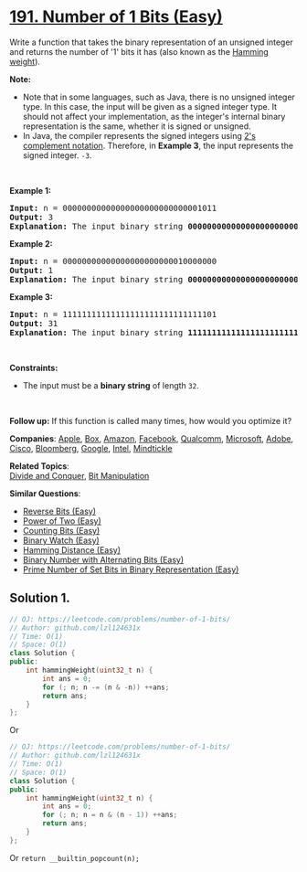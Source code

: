 # [191. Number of 1 Bits (Easy)](https://leetcode.com/problems/number-of-1-bits)

<p>Write a function that takes&nbsp;the binary representation of an unsigned integer and returns the number of &#39;1&#39; bits it has (also known as the <a href="http://en.wikipedia.org/wiki/Hamming_weight" target="_blank">Hamming weight</a>).</p>

<p><strong>Note:</strong></p>

<ul>
	<li>Note that in some languages, such as Java, there is no unsigned integer type. In this case, the input will be given as a signed integer type. It should not affect your implementation, as the integer&#39;s internal binary representation is the same, whether it is signed or unsigned.</li>
	<li>In Java, the compiler represents the signed integers using <a href="https://en.wikipedia.org/wiki/Two%27s_complement" target="_blank">2&#39;s complement notation</a>. Therefore, in <strong class="example">Example 3</strong>, the input represents the signed integer. <code>-3</code>.</li>
</ul>

<p>&nbsp;</p>
<p><strong class="example">Example 1:</strong></p>

<pre>
<strong>Input:</strong> n = 00000000000000000000000000001011
<strong>Output:</strong> 3
<strong>Explanation:</strong> The input binary string <strong>00000000000000000000000000001011</strong> has a total of three &#39;1&#39; bits.
</pre>

<p><strong class="example">Example 2:</strong></p>

<pre>
<strong>Input:</strong> n = 00000000000000000000000010000000
<strong>Output:</strong> 1
<strong>Explanation:</strong> The input binary string <strong>00000000000000000000000010000000</strong> has a total of one &#39;1&#39; bit.
</pre>

<p><strong class="example">Example 3:</strong></p>

<pre>
<strong>Input:</strong> n = 11111111111111111111111111111101
<strong>Output:</strong> 31
<strong>Explanation:</strong> The input binary string <strong>11111111111111111111111111111101</strong> has a total of thirty one &#39;1&#39; bits.
</pre>

<p>&nbsp;</p>
<p><strong>Constraints:</strong></p>

<ul>
	<li>The input must be a <strong>binary string</strong> of length <code>32</code>.</li>
</ul>

<p>&nbsp;</p>
<strong>Follow up:</strong> If this function is called many times, how would you optimize it?

**Companies**:
[Apple](https://leetcode.com/company/apple), [Box](https://leetcode.com/company/box), [Amazon](https://leetcode.com/company/amazon), [Facebook](https://leetcode.com/company/facebook), [Qualcomm](https://leetcode.com/company/qualcomm), [Microsoft](https://leetcode.com/company/microsoft), [Adobe](https://leetcode.com/company/adobe), [Cisco](https://leetcode.com/company/cisco), [Bloomberg](https://leetcode.com/company/bloomberg), [Google](https://leetcode.com/company/google), [Intel](https://leetcode.com/company/intel), [Mindtickle](https://leetcode.com/company/mindtickle)

**Related Topics**:  
[Divide and Conquer](https://leetcode.com/tag/divide-and-conquer), [Bit Manipulation](https://leetcode.com/tag/bit-manipulation)

**Similar Questions**:
* [Reverse Bits (Easy)](https://leetcode.com/problems/reverse-bits)
* [Power of Two (Easy)](https://leetcode.com/problems/power-of-two)
* [Counting Bits (Easy)](https://leetcode.com/problems/counting-bits)
* [Binary Watch (Easy)](https://leetcode.com/problems/binary-watch)
* [Hamming Distance (Easy)](https://leetcode.com/problems/hamming-distance)
* [Binary Number with Alternating Bits (Easy)](https://leetcode.com/problems/binary-number-with-alternating-bits)
* [Prime Number of Set Bits in Binary Representation (Easy)](https://leetcode.com/problems/prime-number-of-set-bits-in-binary-representation)

## Solution 1.

```cpp
// OJ: https://leetcode.com/problems/number-of-1-bits/
// Author: github.com/lzl124631x
// Time: O(1)
// Space: O(1)
class Solution {
public:
    int hammingWeight(uint32_t n) {
        int ans = 0;
        for (; n; n -= (n & -n)) ++ans;
        return ans;
    }
};
```

Or

```cpp
// OJ: https://leetcode.com/problems/number-of-1-bits/
// Author: github.com/lzl124631x
// Time: O(1)
// Space: O(1)
class Solution {
public:
    int hammingWeight(uint32_t n) {
        int ans = 0;
        for (; n; n = n & (n - 1)) ++ans;
        return ans;
    }
};
```

Or `return __builtin_popcount(n);`